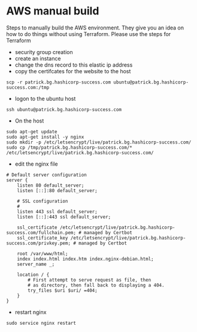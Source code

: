 # AWS manual build

Steps to manually build the AWS environment. They give you an idea on how to do things without using Terraform. Please use the steps for Terraform

- security group creation
- create an instance
- change the dns record to this elastic ip address
- copy the certifcates for the website to the host
```
scp -r patrick.bg.hashicorp-success.com ubuntu@patrick.bg.hashicorp-success.com:/tmp
```
- logon to the ubuntu host
```
ssh ubuntu@patrick.bg.hashicorp-success.com
```
- On the host
```
sudo apt-get update
sudo apt-get install -y nginx
sudo mkdir -p /etc/letsencrypt/live/patrick.bg.hashicorp-success.com/
sudo cp /tmp/patrick.bg.hashicorp-success.com/* /etc/letsencrypt/live/patrick.bg.hashicorp-success.com/
```
- edit the nginx file
```
# Default server configuration
server {
	listen 80 default_server;
	listen [::]:80 default_server;

	# SSL configuration
	#
	listen 443 ssl default_server;
	listen [::]:443 ssl default_server;

	ssl_certificate /etc/letsencrypt/live/patrick.bg.hashicorp-success.com/fullchain.pem; # managed by Certbot
	ssl_certificate_key /etc/letsencrypt/live/patrick.bg.hashicorp-success.com/privkey.pem; # managed by Certbot

	root /var/www/html;
	index index.html index.htm index.nginx-debian.html;
	server_name _;

	location / {
		# First attempt to serve request as file, then
		# as directory, then fall back to displaying a 404.
		try_files $uri $uri/ =404;
	}
}
```
- restart nginx
```
sudo service nginx restart
```